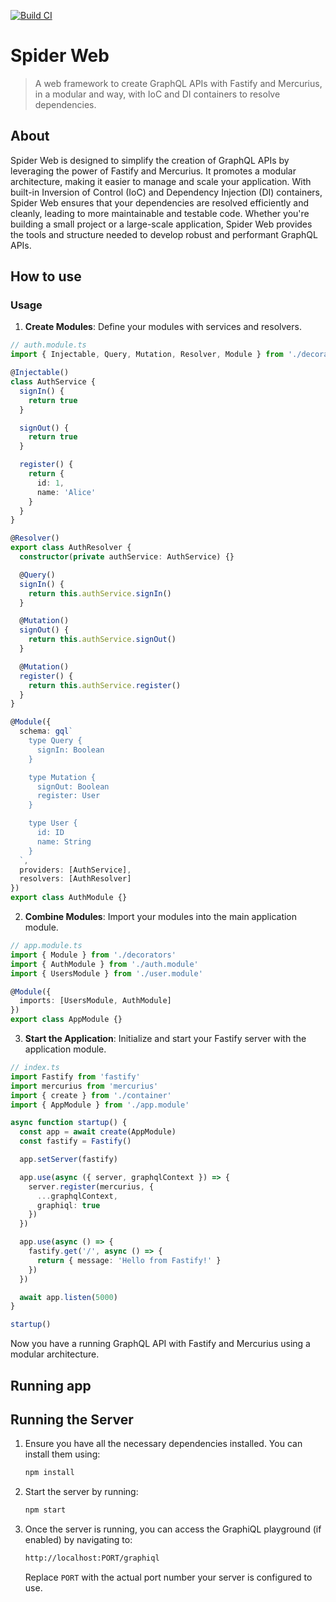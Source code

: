 [![Build CI](https://github.com/ipetinate/spider-web/actions/workflows/node.js.yml/badge.svg)](https://github.com/ipetinate/spider-web/actions/workflows/node.js.yml)

# Spider Web

> A web framework to create GraphQL APIs with Fastify and Mercurius, in a modular and way, with IoC and DI containers to resolve dependencies.

## About

Spider Web is designed to simplify the creation of GraphQL APIs by leveraging the power of Fastify and Mercurius. It promotes a modular architecture, making it easier to manage and scale your application. With built-in Inversion of Control (IoC) and Dependency Injection (DI) containers, Spider Web ensures that your dependencies are resolved efficiently and cleanly, leading to more maintainable and testable code. Whether you're building a small project or a large-scale application, Spider Web provides the tools and structure needed to develop robust and performant GraphQL APIs.

## How to use

### Usage

1. **Create Modules**: Define your modules with services and resolvers.

```typescript
// auth.module.ts
import { Injectable, Query, Mutation, Resolver, Module } from './decorators'

@Injectable()
class AuthService {
  signIn() {
    return true
  }

  signOut() {
    return true
  }

  register() {
    return {
      id: 1,
      name: 'Alice'
    }
  }
}

@Resolver()
export class AuthResolver {
  constructor(private authService: AuthService) {}

  @Query()
  signIn() {
    return this.authService.signIn()
  }

  @Mutation()
  signOut() {
    return this.authService.signOut()
  }

  @Mutation()
  register() {
    return this.authService.register()
  }
}

@Module({
  schema: gql`
    type Query {
      signIn: Boolean
    }

    type Mutation {
      signOut: Boolean
      register: User
    }

    type User {
      id: ID
      name: String
    }
  `,
  providers: [AuthService],
  resolvers: [AuthResolver]
})
export class AuthModule {}
```

2. **Combine Modules**: Import your modules into the main application module.

```typescript
// app.module.ts
import { Module } from './decorators'
import { AuthModule } from './auth.module'
import { UsersModule } from './user.module'

@Module({
  imports: [UsersModule, AuthModule]
})
export class AppModule {}
```

3. **Start the Application**: Initialize and start your Fastify server with the application module.

```typescript
// index.ts
import Fastify from 'fastify'
import mercurius from 'mercurius'
import { create } from './container'
import { AppModule } from './app.module'

async function startup() {
  const app = await create(AppModule)
  const fastify = Fastify()

  app.setServer(fastify)

  app.use(async ({ server, graphqlContext }) => {
    server.register(mercurius, {
      ...graphqlContext,
      graphiql: true
    })
  })

  app.use(async () => {
    fastify.get('/', async () => {
      return { message: 'Hello from Fastify!' }
    })
  })

  await app.listen(5000)
}

startup()
```

Now you have a running GraphQL API with Fastify and Mercurius using a modular architecture.

## Running app

## Running the Server

1. Ensure you have all the necessary dependencies installed. You can install them using:

   ```bash
   npm install
   ```

2. Start the server by running:

   ```bash
   npm start
   ```

3. Once the server is running, you can access the GraphiQL playground (if enabled) by navigating to:
   ```bash
   http://localhost:PORT/graphiql
   ```
   Replace `PORT` with the actual port number your server is configured to use.
